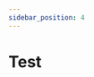 ```yaml
---
sidebar_position: 4
---
```

<!-- ---
title: TestAPI
hide_title: true
sidebar_label: TestAPI
--- -->
# Test

<!-- 
/**
 * Copyright (c) Facebook, Inc. and its affiliates.
 *
 * This source code is licensed under the MIT license found in the
 * LICENSE file in the root directory of this source tree.
 */
import path from 'path';

import npm2yarn from '@docusaurus/remark-plugin-npm2yarn';
import remarkMath from 'remark-math';
import rehypeKatex from 'rehype-katex';
import configTabs from './src/remark/configTabs';

import versions from './versions.json';
import VersionsArchived from './versionsArchived.json';
import {
  dogfoodingPluginInstances,
  dogfoodingThemeInstances,
  dogfoodingRedirects,
  dogfoodingTransformFrontMatter,
} from './_dogfooding/dogfooding.config';

import ConfigLocalized from './docusaurus.config.localized.json';

import PrismLight from './src/utils/prismLight';
import PrismDark from './src/utils/prismDark';

import type {Config} from '@docusaurus/types';
import type * as Preset from '@docusaurus/preset-classic';
import type {Options as DocsOptions} from '@docusaurus/plugin-content-docs';
import type {Options as BlogOptions} from '@docusaurus/plugin-content-blog';
import type {Options as PageOptions} from '@docusaurus/plugin-content-pages';
import type {Options as IdealImageOptions} from '@docusaurus/plugin-ideal-image';
import type {Options as ClientRedirectsOptions} from '@docusaurus/plugin-client-redirects';

const ArchivedVersionsDropdownItems = Object.entries(VersionsArchived).splice(
  0,
  5,
);

function isPrerelease(version: string) {
  return (
    version.includes('alpha') ||
    version.includes('beta') ||
    version.includes('rc')
  );
}

function getLastVersion() {
  const firstStableVersion = versions.find((version) => !isPrerelease(version));
  return firstStableVersion ?? versions[0];
}

// This probably only makes sense for the alpha/beta/rc phase, temporary
function getNextVersionName() {
  return 'Canary';
  /*
  const expectedPrefix = '2.0.0-rc.';

  const lastReleasedVersion = versions[0];
  if (!lastReleasedVersion || !lastReleasedVersion.includes(expectedPrefix)) {
    throw new Error(
      'this code is only meant to be used during the 2.0 alpha/beta/rc phase.',
    );
  }
  const version = parseInt(lastReleasedVersion.replace(expectedPrefix, ''), 10);
  return `${expectedPrefix}${version + 1}`;

   */
}

// Artificial way to crash the SSR rendering and test errors
// See website/_dogfooding/_pages tests/crashTest.tsx
// Test with: DOCUSAURUS_CRASH_TEST=true yarn build:website:fast
const crashTest = process.env.DOCUSAURUS_CRASH_TEST === 'true';

const isDev = process.env.NODE_ENV === 'development';

const isDeployPreview =
  !!process.env.NETLIFY && process.env.CONTEXT === 'deploy-preview';

// Netlify branch deploy like "docusaurus-v2"
const isBranchDeploy =
  !!process.env.NETLIFY && process.env.CONTEXT === 'branch-deploy';

// Used to debug production build issues faster
const isBuildFast = !!process.env.BUILD_FAST;

const baseUrl = process.env.BASE_URL ?? '/';

// Special deployment for staging locales until they get enough translations
// https://app.netlify.com/sites/docusaurus-i18n-staging
// https://docusaurus-i18n-staging.netlify.app/
const isI18nStaging = process.env.I18N_STAGING === 'true';

const isVersioningDisabled = !!process.env.DISABLE_VERSIONING || isI18nStaging;

/*
const TwitterSvg =
  '<svg style="fill: #1DA1F2; vertical-align: middle; margin-left: 3px;" width="16" height="16" xmlns="http://www.w3.org/2000/svg" viewBox="0 0 512 512"><path d="M459.37 151.716c.325 4.548.325 9.097.325 13.645 0 138.72-105.583 298.558-298.558 298.558-59.452 0-114.68-17.219-161.137-47.106 8.447.974 16.568 1.299 25.34 1.299 49.055 0 94.213-16.568 130.274-44.832-46.132-.975-84.792-31.188-98.112-72.772 6.498.974 12.995 1.624 19.818 1.624 9.421 0 18.843-1.3 27.614-3.573-48.081-9.747-84.143-51.98-84.143-102.985v-1.299c13.969 7.797 30.214 12.67 47.431 13.319-28.264-18.843-46.781-51.005-46.781-87.391 0-19.492 5.197-37.36 14.294-52.954 51.655 63.675 129.3 105.258 216.365 109.807-1.624-7.797-2.599-15.918-2.599-24.04 0-57.828 46.782-104.934 104.934-104.934 30.213 0 57.502 12.67 76.67 33.137 23.715-4.548 46.456-13.32 66.599-25.34-7.798 24.366-24.366 44.833-46.132 57.827 21.117-2.273 41.584-8.122 60.426-16.243-14.292 20.791-32.161 39.308-52.628 54.253z"></path></svg>';
*/

const defaultLocale = 'en';

function getLocalizedConfigValue(key: keyof typeof ConfigLocalized) {
  const currentLocale = process.env.DOCUSAURUS_CURRENT_LOCALE ?? defaultLocale;
  const values = ConfigLocalized[key];
  if (!values) {
    throw new Error(`Localized config key=${key} not found`);
  }
  const value = values[currentLocale] ?? values[defaultLocale];
  if (!value) {
    throw new Error(
      `Localized value for config key=${key} not found for both currentLocale=${currentLocale} or defaultLocale=${defaultLocale}`,
    );
  }
  return value;
}

export default async function createConfigAsync() {
  return {
    title: 'Docusaurus',
    tagline: getLocalizedConfigValue('tagline'),
    organizationName: 'facebook',
    projectName: 'docusaurus',
    baseUrl,
    baseUrlIssueBanner: true,
    url: 'https://docusaurus.io',
    // Dogfood both settings:
    // - force trailing slashes for deploy previews
    // - avoid trailing slashes in prod
    trailingSlash: isDeployPreview,
    stylesheets: [
      {
        href: '/katex/katex.min.css',
        type: 'text/css',
      },
    ],
    i18n: {
      defaultLocale,

      locales:
        isDeployPreview || isBranchDeploy
          ? // Deploy preview and branch deploys: keep them fast!
            [defaultLocale]
          : isI18nStaging
          ? // Staging locales: https://docusaurus-i18n-staging.netlify.app/
            [defaultLocale, 'ja']
          : // Production locales
            [defaultLocale, 'fr', 'pt-BR', 'ko', 'zh-CN'],
    },
    webpack: {
      jsLoader: (isServer) => ({
        loader: require.resolve('swc-loader'),
        options: {
          jsc: {
            parser: {
              syntax: 'typescript',
              tsx: true,
            },
            transform: {
              react: {
                runtime: 'automatic',
              },
            },
            target: 'es2017',
          },
          module: {
            type: isServer ? 'commonjs' : 'es6',
          },
        },
      }),
    },
    markdown: {
      format: 'detect',
      mermaid: true,
      mdx1Compat: {
        // comments: false,
      },
      remarkRehypeOptions: {
        footnoteLabel: getLocalizedConfigValue('remarkRehypeOptions_footnotes'),
      },
      parseFrontMatter: async (params) => {
        const result = await params.defaultParseFrontMatter(params);
        return {
          ...result,
          frontMatter: dogfoodingTransformFrontMatter(result.frontMatter),
        };
      },
      preprocessor: ({filePath, fileContent}) => {
        let result = fileContent;

        // This fixes Crowdin bug altering MDX comments on i18n sites...
        // https://github.com/facebook/docusaurus/pull/9220
        result = result.replaceAll('{/_', '{/*');
        result = result.replaceAll('_/}', '*/}');

        if (isDev) {
          const isPartial = path.basename(filePath).startsWith('_');
          if (!isPartial) {
            // "vscode://file/${projectPath}${filePath}:${line}:${column}",
            // "webstorm://open?file=${projectPath}${filePath}&line=${line}&column=${column}",
            const vscodeLink = `vscode://file/${filePath}`;
            const webstormLink = `webstorm://open?file=${filePath}`;
            const intellijLink = `idea://open?file=${filePath}`;
            result = `${result}\n\n---\n\n**DEV**: open this file in [VSCode](<${vscodeLink}>) | [WebStorm](<${webstormLink}>) | [IntelliJ](<${intellijLink}>)\n`;
          }
        }

        return result;
      },
    },
    onBrokenLinks:
      isVersioningDisabled ||
      process.env.DOCUSAURUS_CURRENT_LOCALE !== defaultLocale
        ? 'warn'
        : 'throw',
    onBrokenAnchors:
      isVersioningDisabled ||
      process.env.DOCUSAURUS_CURRENT_LOCALE !== defaultLocale
        ? 'warn'
        : 'throw',
    onBrokenMarkdownLinks: 'warn',
    favicon: 'img/docusaurus.ico',
    customFields: {
      crashTest,
      isDeployPreview,
      description:
        'An optimized site generator in React. Docusaurus helps you to move fast and write content. Build documentation websites, blogs, marketing pages, and more.',
    },
    staticDirectories: [
      'static',
      path.join(__dirname, '_dogfooding/_asset-tests'),
      // Adding a non-existent static directory. If user deleted `static`
      // without specifying `staticDirectories: []`, build should still work
      path.join(__dirname, '_dogfooding/non-existent'),
    ],
    themes: ['live-codeblock', ...dogfoodingThemeInstances],
    plugins: [
      [
        './src/plugins/changelog/index.js',
        {
          blogTitle: 'Docusaurus changelog',
          blogDescription:
            'Keep yourself up-to-date about new features in every release',
          blogSidebarCount: 'ALL',
          blogSidebarTitle: 'Changelog',
          routeBasePath: '/changelog',
          showReadingTime: false,
          postsPerPage: 20,
          archiveBasePath: null,
          authorsMapPath: 'authors.json',
          feedOptions: {
            type: 'all',
            title: 'Docusaurus changelog',
            description:
              'Keep yourself up-to-date about new features in every release',
            copyright: `Copyright © ${new Date().getFullYear()} Facebook, Inc.`,
            language: defaultLocale,
          },
        },
      ],
      [
        'content-docs',
        {
          id: 'community',
          path: 'community',
          routeBasePath: 'community',
          editUrl: ({locale, versionDocsDirPath, docPath}) => {
            if (locale !== defaultLocale) {
              return `https://crowdin.com/project/docusaurus-v2/${locale}`;
            }
            return `https://github.com/facebook/docusaurus/edit/main/website/${versionDocsDirPath}/${docPath}`;
          },
          remarkPlugins: [npm2yarn],
          editCurrentVersion: true,
          sidebarPath: './sidebarsCommunity.js',
          showLastUpdateAuthor: true,
          showLastUpdateTime: true,
        } satisfies DocsOptions,
      ],
      [
        'client-redirects',
        {
          fromExtensions: ['html'],
          createRedirects(routePath) {
            // Redirect to /docs from /docs/introduction (now docs root doc)
            if (routePath === '/docs' || routePath === '/docs/') {
              return [`${routePath}/introduction`];
            }
            return [];
          },
          redirects: [
            {
              from: ['/docs/support', '/docs/next/support'],
              to: '/community/support',
            },
            {
              from: ['/docs/team', '/docs/next/team'],
              to: '/community/team',
            },
            {
              from: ['/docs/resources', '/docs/next/resources'],
              to: '/community/resources',
            },
            ...dogfoodingRedirects,
          ],
        } satisfies ClientRedirectsOptions,
      ],
      [
        'ideal-image',

        {
          quality: 70,
          max: 1030,
          min: 640,
          steps: 2,
          // Use false to debug, but it incurs huge perf costs
          disableInDev: true,
        } satisfies IdealImageOptions,
      ],
      [
        'pwa',
        {
          // debug: isDeployPreview,
          offlineModeActivationStrategies: [
            'appInstalled',
            'standalone',
            'queryString',
          ],
          // swRegister: false,
          swCustom: require.resolve('./src/sw.js'), // TODO make it possible to use relative path
          pwaHead: [
            {
              tagName: 'link',
              rel: 'icon',
              href: 'img/docusaurus.png',
            },
            {
              tagName: 'link',
              rel: 'manifest',
              href: 'manifest.json',
            },
            {
              tagName: 'meta',
              name: 'theme-color',
              content: 'rgb(37, 194, 160)',
            },
            {
              tagName: 'meta',
              name: 'apple-mobile-web-app-capable',
              content: 'yes',
            },
            {
              tagName: 'meta',
              name: 'apple-mobile-web-app-status-bar-style',
              content: '#000',
            },
            {
              tagName: 'link',
              rel: 'apple-touch-icon',
              href: 'img/docusaurus.png',
            },
            {
              tagName: 'link',
              rel: 'mask-icon',
              href: 'img/docusaurus.png',
              color: 'rgb(62, 204, 94)',
            },
            {
              tagName: 'meta',
              name: 'msapplication-TileImage',
              content: 'img/docusaurus.png',
            },
            {
              tagName: 'meta',
              name: 'msapplication-TileColor',
              content: '#000',
            },
          ],
        },
      ],
      '@docusaurus/theme-mermaid',
      './src/plugins/featureRequests/FeatureRequestsPlugin.js',
      ...dogfoodingPluginInstances,
    ],
    presets: [
      [
        'classic',
        {
          debug: true, // force debug plugin usage
          docs: {
            // routeBasePath: '/',
            path: 'docs',
            sidebarPath: 'sidebars.ts',
            // sidebarCollapsible: false,
            // sidebarCollapsed: true,
            editUrl: ({locale, docPath}) => {
              if (locale !== defaultLocale) {
                return `https://crowdin.com/project/docusaurus-v2/${locale}`;
              }
              // We want users to submit updates to the upstream/next version!
              // Otherwise we risk losing the update on the next release.
              const nextVersionDocsDirPath = 'docs';
              return `https://github.com/facebook/docusaurus/edit/main/website/${nextVersionDocsDirPath}/${docPath}`;
            },
            admonitions: {
              keywords: ['my-custom-admonition'],
            },
            showLastUpdateAuthor: true,
            showLastUpdateTime: true,
            remarkPlugins: [[npm2yarn, {sync: true}], remarkMath, configTabs],
            rehypePlugins: [rehypeKatex],
            disableVersioning: isVersioningDisabled,
            lastVersion:
              isDev ||
              isVersioningDisabled ||
              isDeployPreview ||
              isBranchDeploy ||
              isBuildFast
                ? 'current'
                : getLastVersion(),

            onlyIncludeVersions: (() => {
              if (isBuildFast) {
                return ['current'];
              } else if (
                !isVersioningDisabled &&
                (isDev || isDeployPreview || isBranchDeploy)
              ) {
                return ['current', ...versions.slice(0, 2)];
              }
              return undefined;
            })(),
            versions: {
              current: {
                label: `${getNextVersionName()} 🚧`,
              },
            },
          },
          blog: {
            // routeBasePath: '/',
            path: 'blog',
            editUrl: ({locale, blogDirPath, blogPath}) => {
              if (locale !== defaultLocale) {
                return `https://crowdin.com/project/docusaurus-v2/${locale}`;
              }
              return `https://github.com/facebook/docusaurus/edit/main/website/${blogDirPath}/${blogPath}`;
            },
            remarkPlugins: [npm2yarn],
            postsPerPage: 5,
            feedOptions: {
              type: 'all',
              copyright: `Copyright © ${new Date().getFullYear()} Facebook, Inc.`,
            },
            blogTitle: 'Docusaurus blog',
            blogDescription: 'Read blog posts about Docusaurus from the team',
            blogSidebarCount: 'ALL',
            blogSidebarTitle: 'All our posts',
          } satisfies BlogOptions,
          pages: {
            remarkPlugins: [npm2yarn],
          } satisfies PageOptions,
          theme: {
            customCss: [
              './src/css/custom.css',
              // relative paths are relative to site dir
              './_dogfooding/dogfooding.css',
            ],
          },
          gtag: !(isDeployPreview || isBranchDeploy)
            ? {
                trackingID: ['G-E5CR2Q1NRE'],
              }
            : undefined,
          sitemap: {
            // Note: /tests/docs already has noIndex: true
            ignorePatterns: ['/tests/{blog,pages}/**'],
          },
        } satisfies Preset.Options,
      ],
    ],

    themeConfig: {
      liveCodeBlock: {
        playgroundPosition: 'bottom',
      },
      docs: {
        sidebar: {
          hideable: true,
          autoCollapseCategories: true,
        },
      },
      colorMode: {
        defaultMode: 'light',
        disableSwitch: false,
        respectPrefersColorScheme: true,
      },
      announcementBar: {
        id: 'announcementBar-3', // Increment on change
        // content: `⭐️ If you like Docusaurus, give it a star on <a target="_blank" rel="noopener noreferrer" href="https://github.com/facebook/docusaurus">GitHub</a> and follow us on <a target="_blank" rel="noopener noreferrer" href="https://twitter.com/docusaurus">Twitter ${TwitterSvg}</a>`,
        content: `🎉️ <b><a target="_blank" href="https://docusaurus.io/blog/releases/3.0">Docusaurus v3.0</a> is now out!</b> 🥳️`,
      },
      prism: {
        additionalLanguages: [
          'java',
          'latex',
          'haskell',
          'matlab',
          'PHp',
          'bash',
          'diff',
          'json',
          'scss',
        ],
        magicComments: [
          {
            className: 'theme-code-block-highlighted-line',
            line: 'highlight-next-line',
            block: {start: 'highlight-start', end: 'highlight-end'},
          },
          {
            className: 'code-block-error-line',
            line: 'This will error',
          },
        ],
        theme: PrismLight,
        darkTheme: PrismDark,
      },
      image: 'img/docusaurus-social-card.jpg',
      // metadata: [{name: 'twitter:card', content: 'summary'}],
      algolia: {
        appId: 'X1Z85QJPUV',
        apiKey: 'bf7211c161e8205da2f933a02534105a',
        indexName: 'docusaurus-2',
        replaceSearchResultPathname:
          isDev || isDeployPreview
            ? {
                from: /^\/docs\/next/g.source,
                to: '/docs',
              }
            : undefined,
      },
      navbar: {
        hideOnScroll: true,
        title: 'Docusaurus',
        logo: {
          alt: '',
          src: 'img/docusaurus.svg',
          srcDark: 'img/docusaurus_keytar.svg',
          width: 32,
          height: 32,
        },
        items: [
          {
            type: 'doc',
            position: 'left',
            docId: 'introduction',
            label: 'Docs',
          },
          {
            type: 'docSidebar',
            position: 'left',
            sidebarId: 'api',
            label: 'API',
          },
          {to: 'blog', label: 'Blog', position: 'left'},
          {to: 'showcase', label: 'Showcase', position: 'left'},
          {
            to: '/community/support',
            label: 'Community',
            position: 'left',
            activeBaseRegex: `/community/`,
          },
          // This item links to a draft doc: only displayed in dev
          {
            type: 'doc',
            docId: 'index',
            label: 'Tests',
            docsPluginId: 'docs-tests',
          },
          isDev && {to: '/__docusaurus/debug', label: 'Debug'},
          // Custom item for dogfooding: only displayed in /tests/ routes
          {
            type: 'custom-dogfood-navbar-item',
            content: '😉',
          },
          // Right
          {
            type: 'docsVersionDropdown',
            position: 'right',
            dropdownActiveClassDisabled: true,
            dropdownItemsAfter: [
              {
                type: 'html',
                value: '<hr class="dropdown-separator">',
              },
              {
                type: 'html',
                className: 'dropdown-archived-versions',
                value: '<b>Archived versions</b>',
              },
              ...ArchivedVersionsDropdownItems.map(
                ([versionName, versionUrl]) => ({
                  label: versionName,
                  href: versionUrl,
                }),
              ),
              {
                href: 'https://v1.docusaurus.io',
                label: '1.x.x',
              },
              {
                type: 'html',
                value: '<hr class="dropdown-separator">',
              },
              {
                to: '/versions',
                label: 'All versions',
              },
            ],
          },
          {
            type: 'localeDropdown',
            position: 'right',
            dropdownItemsAfter: [
              {
                type: 'html',
                value: '<hr style="margin: 0.3rem 0;">',
              },
              {
                href: 'https://github.com/facebook/docusaurus/issues/3526',
                label: 'Help Us Translate',
              },
            ],
          },
          {
            href: 'https://github.com/facebook/docusaurus',
            position: 'right',
            className: 'header-github-link',
            'aria-label': 'GitHub repository',
          },
        ]
          // TODO fix type
          .filter(Boolean) as NonNullable<
          Preset.ThemeConfig['navbar']
        >['items'],
      },
      footer: {
        style: 'dark',
        links: [
          {
            title: 'Learn',
            items: [
              {
                label: 'Introduction',
                to: 'docs',
              },
              {
                label: 'Installation',
                to: 'docs/installation',
              },
              {
                label: 'Migration from v1 to v2',
                to: 'docs/migration',
              },
            ],
          },
          {
            title: 'Community',
            items: [
              {
                label: 'Stack Overflow',
                href: 'https://stackoverflow.com/questions/tagged/docusaurus',
              },
              {
                label: 'Feature Requests',
                to: '/feature-requests',
              },
              {
                label: 'Discord',
                href: 'https://discordapp.com/invite/docusaurus',
              },
              {
                label: 'Help',
                to: '/community/support',
              },
            ],
          },
          {
            title: 'More',
            items: [
              {
                label: 'Blog',
                to: 'blog',
              },
              {
                label: 'Changelog',
                to: '/changelog',
              },
              {
                label: 'GitHub',
                href: 'https://github.com/facebook/docusaurus',
              },
              {
                label: 'Twitter',
                href: 'https://twitter.com/docusaurus',
              },
              {
                html: `
                <a href="https://www.netlify.com" target="_blank" rel="noreferrer noopener" aria-label="Deploys by Netlify">
                  <img src="https://www.netlify.com/img/global/badges/netlify-color-accent.svg" alt="Deploys by Netlify" width="114" height="51" />
                </a>
              `,
              },
              {
                html: `
                <a href="https://argos-ci.com" target="_blank" rel="noreferrer noopener" aria-label="Covered by Argos">
                  <img src="https://argos-ci.com/badge.svg" alt="Covered by Argos" width="133" height="20" />
                </a>
              `,
              },
            ],
          },
          {
            title: 'Legal',
            // Please don't remove the privacy and terms, it's a legal
            // requirement.
            items: [
              {
                label: 'Privacy',
                href: 'https://opensource.facebook.com/legal/privacy/',
              },
              {
                label: 'Terms',
                href: 'https://opensource.facebook.com/legal/terms/',
              },
              {
                label: 'Cookie Policy',
                href: 'https://opensource.facebook.com/legal/cookie-policy/',
              },
            ],
          },
        ],
        logo: {
          alt: 'Meta Open Source Logo',
          src: '/img/meta_opensource_logo_negative.svg',
          href: 'https://opensource.fb.com',
        },
        copyright: `Copyright © ${new Date().getFullYear()} Meta Platforms, Inc. Built with Docusaurus.`,
      },
    } satisfies Preset.ThemeConfig,
  } satisfies Config;
} -->